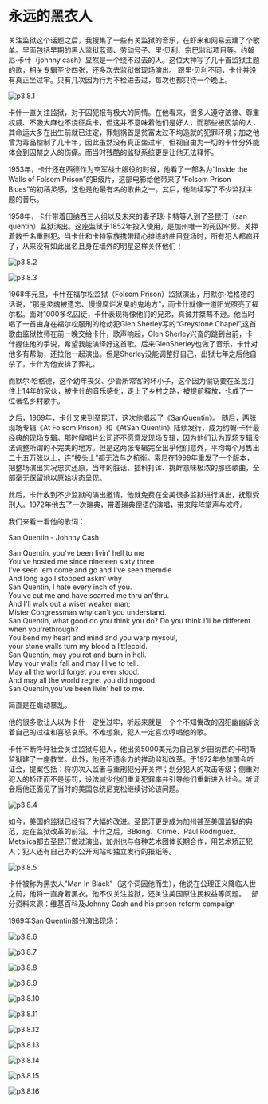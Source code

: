 # 永远的黑衣人

关注监狱这个话题之后，我搜集了一些有关监狱的音乐，在虾米和网易云建了个歌单。里面包括早期的黑人监狱蓝调、劳动号子、里·贝利、宗巴监狱项目等。约翰尼·卡什（johnny cash）显然是一个绕不过去的人。这位大神写了几十首监狱主题的歌，相关专辑至少四张，还多次去监狱做现场演出。
跟里·贝利不同，卡什并没有真正坐过牢。只有几次因为行为不检进去过，每次也都只待一个晚上。

![p3.8.1](/images/3.8.1.jpg)  

卡什一直关注监狱，对于囚犯报有极大的同情。在他看来，很多人遵守法律、尊重权威、不吸大麻也不烧征兵卡，但这并不意味着他们是好人，而那些被囚禁的人，其命运大多在出生前就已注定，罪魁祸首是贫富太过不均造就的犯罪环境；加之他曾为毒品控制了几十年，因此虽然没有真正坐过牢，但视自由为一切的卡什分外能体会到囚禁之人的伤痛。而当时残酷的监狱系统更是让他无法释怀。

1953年，卡什还在西德作为空军战士服役的时候，他看了一部名为“Inside the Walls of Folsom Prison”的B级片，这部电影给他带来了“Folsom Prison Blues”的初稿灵感，这也是他最有名的歌曲之一。其后，他陆续写了不少监狱主题的音乐。

1958年，卡什带着田纳西三人组以及未来的妻子琼·卡特等人到了圣昆汀（san quentin）监狱演出。这座监狱于1852年投入使用，是加州唯一的死囚牢房。关押着数千名重刑犯。当卡什和卡特家族携带精心排练的曲目登场时，所有犯人都疯狂了，从来没有如此出名且身在墙外的明星这样关怀他们！

![p3.8.2](/images/3.8.2.jpg)  

![p3.8.3](/images/3.8.3.jpg)  

1968年元旦，卡什在福尔松监狱（Folsom Prison）监狱演出，用默尔·哈格德的话说，“那是灵魂被遗忘、慢慢腐烂发臭的鬼地方”，而卡什就像一道阳光照亮了福尔松。面对1000多名囚徒，卡什表现得像他们的兄弟，真诚并桀骜不逊。他当时唱了一首由身在福尔松服刑的抢劫犯Glen Sherley写的“Greystone Chapel”,这首歌由监狱牧师在前一晚交给卡什，歌声响起，Glen Sherley兴奋的跳到台前，卡什握住他的手说，希望我能演绎好这首歌。后来GlenSherley也做了音乐，卡什对他多有帮助，还拉他一起演出。但是Sherley没能调整好自己，出狱七年之后他自杀了，卡什为他安排了葬礼。

而默尔·哈格德，这个幼年丧父、少管所常客的坏小子，这个因为偷窃要在圣昆汀住上14年的家伙，被卡什的音乐感化，走上了乡村之路，被提前释放，也成了一位著名乡村歌手。

之后，1969年，卡什又来到圣昆汀，这次他唱起了《SanQuentin》。
随后，两张现场专辑《At Folsom Prison》和《AtSan Quentin》陆续发行，成为约翰·卡什最经典的现场专辑。那时候唱片公司还不愿意发现场专辑，因为他们认为现场专辑没法调整所谓的不完美的地方。但是这两张专辑完全出乎他们意外，平均每个月售出二十五万张以上，连“披头士”都无法与之抗衡。索尼在1999年重发了一个版本，把整场演出实况忠实还原，当年的脏话、插科打诨、挑衅意味极浓的那些歌曲，全部毫无保留地以原始状态呈现。

此后，卡什收到不少监狱的演出邀请，他就免费在全美很多监狱进行演出，抚慰受刑人。1972年他去了一次瑞典，带着瑞典俚语的演唱，带来阵阵掌声与欢呼。

我们来看一看他的歌词：

San Quentin - Johnny Cash

San Quentin, you've been livin' hell to me  
You've hosted me since nineteen sixty three  
I've seen 'em come and go and I've seen themdie  
And long ago I stopped askin' why  
San Quentin, I hate every inch of you.  
You've cut me and have scarred me thru an'thru.  
And I'll walk out a wiser weaker man;  
Mister Congressman why can't you understand.  
San Quentin, what good do you think you do?
Do you think I'll be different when you'rethrough?  
You bend my heart and mind and you warp mysoul,  
your stone walls turn my blood a littlecold.  
San Quentin, may you rot and burn in hell.  
May your walls fall and may I live to tell.  
May all the world forget you ever stood.  
And may all the world regret you did nogood.  
San Quentin,you've been livin' hell to me.  

简直是在煽动暴乱。

他的很多歌让人以为卡什一定坐过牢，听起来就是一个个不知悔改的囚犯幽幽诉说着自己的过往和喜怒哀乐。不难想象，犯人一定喜欢哼唱他的歌。

卡什不断呼吁社会关注监狱与犯人，他出资5000美元为自己家乡田纳西的卡明斯监狱建了一座教堂。此外，他还不遗余力的推动监狱改革。于1972年参加国会听证会，提案包括：将初次入监者与重刑犯分开关押；划分犯人的攻击等级；侧重对犯人的矫正而不是惩罚，设法减少他们重复犯罪率并引导他们重新进入社会。听证会后他还面见了当时的美国总统尼克松继续讨论该问题。

![p3.8.4](/images/3.8.4.jpg)  

如今，美国的监狱已经有了大幅的改进。圣昆汀更是成为加州甚至美国监狱的典范，走在监狱改革的前沿。卡什之后，BBking、Crime、Paul Rodriguez、Metalica都去圣昆汀做过演出，加州也与各种艺术团体长期合作，用艺术矫正犯人；犯人还有自己办的公开网站和独立发行的报纸等。

![p3.8.5](/images/3.8.5.jpg)  

卡什被称为黑衣人"Man In Black"（这个词因他而生），他说在公理正义降临人世之前，他将一直身着黑衣。他不仅关注监狱，还关注美国原住民权益等问题。
 
部分资料来源：维基百科及Johnny Cash and his prison reform campaign

1969年San Quentin部分演出现场：

![p3.8.6](/images/3.8.6.jpg)  

![p3.8.7](/images/3.8.7.jpg)  

![p3.8.8](/images/3.8.8.jpg)  

![p3.8.9](/images/3.8.9.jpg)  

![p3.8.10](/images/3.8.10.jpg)  

![p3.8.11](/images/3.8.11.jpg)  

![p3.8.12](/images/3.8.12.jpg)  

![p3.8.13](/images/3.8.13.jpg)  

![p3.8.14](/images/3.8.14.jpg)  

![p3.8.15](/images/3.8.15.jpg)  

![p3.8.16](/images/3.8.16.jpg)  
